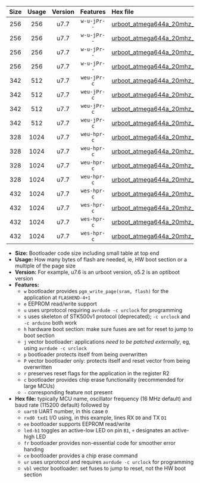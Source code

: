 |Size|Usage|Version|Features|Hex file|
|:-:|:-:|:-:|:-:|:--|
|256|256|u7.7|`w-u-jPr--`|[urboot_atmega644a_20mhz_115200bps_uart0_rxd0_txd1_led+b0_fr_ur_vbl.hex](https://raw.githubusercontent.com/stefanrueger/urboot.hex/main/cores/mightycore/atmega644a/fcpu_20mhz/115200_bps/urboot_atmega644a_20mhz_115200bps_uart0_rxd0_txd1_led+b0_fr_ur_vbl.hex)|
|256|256|u7.7|`w-u-jPr--`|[urboot_atmega644a_20mhz_115200bps_uart0_rxd0_txd1_led+b7_fr_ur_vbl.hex](https://raw.githubusercontent.com/stefanrueger/urboot.hex/main/cores/mightycore/atmega644a/fcpu_20mhz/115200_bps/urboot_atmega644a_20mhz_115200bps_uart0_rxd0_txd1_led+b7_fr_ur_vbl.hex)|
|256|256|u7.7|`w-u-jPr--`|[urboot_atmega644a_20mhz_115200bps_uart1_rxd2_txd3_led+b0_fr_ur_vbl.hex](https://raw.githubusercontent.com/stefanrueger/urboot.hex/main/cores/mightycore/atmega644a/fcpu_20mhz/115200_bps/urboot_atmega644a_20mhz_115200bps_uart1_rxd2_txd3_led+b0_fr_ur_vbl.hex)|
|256|256|u7.7|`w-u-jPr--`|[urboot_atmega644a_20mhz_115200bps_uart1_rxd2_txd3_led+b7_fr_ur_vbl.hex](https://raw.githubusercontent.com/stefanrueger/urboot.hex/main/cores/mightycore/atmega644a/fcpu_20mhz/115200_bps/urboot_atmega644a_20mhz_115200bps_uart1_rxd2_txd3_led+b7_fr_ur_vbl.hex)|
|342|512|u7.7|`weu-jPr-c`|[urboot_atmega644a_20mhz_115200bps_uart0_rxd0_txd1_ee_led+b0_fr_ce_ur_vbl.hex](https://raw.githubusercontent.com/stefanrueger/urboot.hex/main/cores/mightycore/atmega644a/fcpu_20mhz/115200_bps/urboot_atmega644a_20mhz_115200bps_uart0_rxd0_txd1_ee_led+b0_fr_ce_ur_vbl.hex)|
|342|512|u7.7|`weu-jPr-c`|[urboot_atmega644a_20mhz_115200bps_uart0_rxd0_txd1_ee_led+b7_fr_ce_ur_vbl.hex](https://raw.githubusercontent.com/stefanrueger/urboot.hex/main/cores/mightycore/atmega644a/fcpu_20mhz/115200_bps/urboot_atmega644a_20mhz_115200bps_uart0_rxd0_txd1_ee_led+b7_fr_ce_ur_vbl.hex)|
|342|512|u7.7|`weu-jPr-c`|[urboot_atmega644a_20mhz_115200bps_uart1_rxd2_txd3_ee_led+b0_fr_ce_ur_vbl.hex](https://raw.githubusercontent.com/stefanrueger/urboot.hex/main/cores/mightycore/atmega644a/fcpu_20mhz/115200_bps/urboot_atmega644a_20mhz_115200bps_uart1_rxd2_txd3_ee_led+b0_fr_ce_ur_vbl.hex)|
|342|512|u7.7|`weu-jPr-c`|[urboot_atmega644a_20mhz_115200bps_uart1_rxd2_txd3_ee_led+b7_fr_ce_ur_vbl.hex](https://raw.githubusercontent.com/stefanrueger/urboot.hex/main/cores/mightycore/atmega644a/fcpu_20mhz/115200_bps/urboot_atmega644a_20mhz_115200bps_uart1_rxd2_txd3_ee_led+b7_fr_ce_ur_vbl.hex)|
|328|1024|u7.7|`weu-hpr-c`|[urboot_atmega644a_20mhz_115200bps_uart0_rxd0_txd1_ee_led+b0_fr_ce_ur.hex](https://raw.githubusercontent.com/stefanrueger/urboot.hex/main/cores/mightycore/atmega644a/fcpu_20mhz/115200_bps/urboot_atmega644a_20mhz_115200bps_uart0_rxd0_txd1_ee_led+b0_fr_ce_ur.hex)|
|328|1024|u7.7|`weu-hpr-c`|[urboot_atmega644a_20mhz_115200bps_uart0_rxd0_txd1_ee_led+b7_fr_ce_ur.hex](https://raw.githubusercontent.com/stefanrueger/urboot.hex/main/cores/mightycore/atmega644a/fcpu_20mhz/115200_bps/urboot_atmega644a_20mhz_115200bps_uart0_rxd0_txd1_ee_led+b7_fr_ce_ur.hex)|
|328|1024|u7.7|`weu-hpr-c`|[urboot_atmega644a_20mhz_115200bps_uart1_rxd2_txd3_ee_led+b0_fr_ce_ur.hex](https://raw.githubusercontent.com/stefanrueger/urboot.hex/main/cores/mightycore/atmega644a/fcpu_20mhz/115200_bps/urboot_atmega644a_20mhz_115200bps_uart1_rxd2_txd3_ee_led+b0_fr_ce_ur.hex)|
|328|1024|u7.7|`weu-hpr-c`|[urboot_atmega644a_20mhz_115200bps_uart1_rxd2_txd3_ee_led+b7_fr_ce_ur.hex](https://raw.githubusercontent.com/stefanrueger/urboot.hex/main/cores/mightycore/atmega644a/fcpu_20mhz/115200_bps/urboot_atmega644a_20mhz_115200bps_uart1_rxd2_txd3_ee_led+b7_fr_ce_ur.hex)|
|432|1024|u7.7|`wes-hpr-c`|[urboot_atmega644a_20mhz_115200bps_uart0_rxd0_txd1_ee_led+b0_fr_ce.hex](https://raw.githubusercontent.com/stefanrueger/urboot.hex/main/cores/mightycore/atmega644a/fcpu_20mhz/115200_bps/urboot_atmega644a_20mhz_115200bps_uart0_rxd0_txd1_ee_led+b0_fr_ce.hex)|
|432|1024|u7.7|`wes-hpr-c`|[urboot_atmega644a_20mhz_115200bps_uart0_rxd0_txd1_ee_led+b7_fr_ce.hex](https://raw.githubusercontent.com/stefanrueger/urboot.hex/main/cores/mightycore/atmega644a/fcpu_20mhz/115200_bps/urboot_atmega644a_20mhz_115200bps_uart0_rxd0_txd1_ee_led+b7_fr_ce.hex)|
|432|1024|u7.7|`wes-hpr-c`|[urboot_atmega644a_20mhz_115200bps_uart1_rxd2_txd3_ee_led+b0_fr_ce.hex](https://raw.githubusercontent.com/stefanrueger/urboot.hex/main/cores/mightycore/atmega644a/fcpu_20mhz/115200_bps/urboot_atmega644a_20mhz_115200bps_uart1_rxd2_txd3_ee_led+b0_fr_ce.hex)|
|432|1024|u7.7|`wes-hpr-c`|[urboot_atmega644a_20mhz_115200bps_uart1_rxd2_txd3_ee_led+b7_fr_ce.hex](https://raw.githubusercontent.com/stefanrueger/urboot.hex/main/cores/mightycore/atmega644a/fcpu_20mhz/115200_bps/urboot_atmega644a_20mhz_115200bps_uart1_rxd2_txd3_ee_led+b7_fr_ce.hex)|

- **Size:** Bootloader code size including small table at top end
- **Usage:** How many bytes of flash are needed, ie, HW boot section or a multiple of the page size
- **Version:** For example, u7.6 is an urboot version, o5.2 is an optiboot version
- **Features:**
  + `w` bootloader provides `pgm_write_page(sram, flash)` for the application at `FLASHEND-4+1`
  + `e` EEPROM read/write support
  + `u` uses urprotocol requiring `avrdude -c urclock` for programming
  + `s` uses skeleton of STK500v1 protocol (deprecated); `-c urclock` and `-c arduino` both work
  + `h` hardware boot section: make sure fuses are set for reset to jump to boot section
  + `j` vector bootloader: applications *need to be patched externally*, eg, using `avrdude -c urclock`
  + `p` bootloader protects itself from being overwritten
  + `P` vector bootloader only: protects itself and reset vector from being overwritten
  + `r` preserves reset flags for the application in the register R2
  + `c` bootloader provides chip erase functionality (recommended for large MCUs)
  + `-` corresponding feature not present
- **Hex file:** typically MCU name, oscillator frequency (16 MHz default) and baud rate (115200 default) followed by
  + `uart0` UART number, in this case `0`
  + `rxd0 txd1` I/O using, in this example, lines RX `D0` and TX `D1`
  + `ee` bootloader supports EEPROM read/write
  + `led-b1` toggles an active-low LED on pin `B1`, `+` designates an active-high LED
  + `fr` bootloader provides non-essential code for smoother error handing
  + `ce` bootloader provides a chip erase command
  + `ur` uses urprotocol and requires `avrdude -c urclock` for programming
  + `vbl` vector bootloader: set fuses to jump to reset, not the HW boot section
